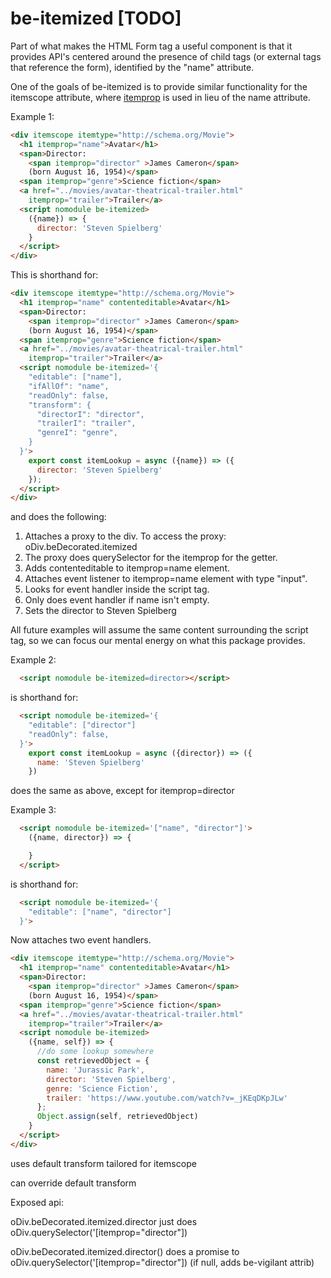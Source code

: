 # be-itemized [TODO]

Part of what makes the HTML Form tag a useful component is that it provides API's centered around the presence of child tags (or external tags that reference the form), identified by the "name" attribute.

One of the goals of be-itemized is to provide similar functionality for the itemscope attribute, where [itemprop](https://developer.mozilla.org/en-US/docs/Web/HTML/Global_attributes/itemprop) is used in lieu of the name attribute.

Example 1:

```html
<div itemscope itemtype="http://schema.org/Movie">
  <h1 itemprop="name">Avatar</h1>
  <span>Director:
    <span itemprop="director" >James Cameron</span>
    (born August 16, 1954)</span>
  <span itemprop="genre">Science fiction</span>
  <a href="../movies/avatar-theatrical-trailer.html"
    itemprop="trailer">Trailer</a>
  <script nomodule be-itemized>
    ({name}) => {
      director: 'Steven Spielberg'
    }
  </script>
</div>
```

This is shorthand for:

```html
<div itemscope itemtype="http://schema.org/Movie">
  <h1 itemprop="name" contenteditable>Avatar</h1>
  <span>Director:
    <span itemprop="director" >James Cameron</span>
    (born August 16, 1954)</span>
  <span itemprop="genre">Science fiction</span>
  <a href="../movies/avatar-theatrical-trailer.html"
    itemprop="trailer">Trailer</a>
  <script nomodule be-itemized='{
    "editable": ["name"],
    "ifAllOf": "name",
    "readOnly": false,
    "transform": {
      "directorI": "director",
      "trailerI": "trailer",
      "genreI": "genre",
    }
  }'>
    export const itemLookup = async ({name}) => ({
      director: 'Steven Spielberg'
    });
  </script>
</div>
```

and does the following:

1.  Attaches a proxy to the div.  To access the proxy:  oDiv.beDecorated.itemized
2.  The proxy does querySelector for the itemprop for the getter.
3.  Adds contenteditable to itemprop=name element.
4.  Attaches event listener to itemprop=name element with type "input".
5.  Looks for event handler inside the script tag.
6.  Only does event handler if name isn't empty.
6.  Sets the director to Steven Spielberg

All future examples will assume the same content surrounding the script tag, so we can focus our mental energy on what this package provides.

Example 2:

```html
  <script nomodule be-itemized=director></script>
```

is shorthand for:

```html
  <script nomodule be-itemized='{
    "editable": ["director"]
    "readOnly": false,
  }'>
    export const itemLookup = async ({director}) => ({
      name: 'Steven Spielberg'
    })
```

does the same as above, except for itemprop=director

Example 3:

```html
  <script nomodule be-itemized='["name", "director"]'>
    ({name, director}) => {

    }
  </script>
```

is shorthand for:

```html
  <script nomodule be-itemized='{
    "editable": ["name", "director"]
  }'>
```

Now attaches two event handlers.

```html
<div itemscope itemtype="http://schema.org/Movie">
  <h1 itemprop="name" contenteditable>Avatar</h1>
  <span>Director:
    <span itemprop="director" >James Cameron</span>
    (born August 16, 1954)</span>
  <span itemprop="genre">Science fiction</span>
  <a href="../movies/avatar-theatrical-trailer.html"
    itemprop="trailer">Trailer</a>
  <script nomodule be-itemized>
    ({name, self}) => {
      //do some lookup somewhere
      const retrievedObject = {
        name: 'Jurassic Park',
        director: 'Steven Spielberg',
        genre: 'Science Fiction',
        trailer: 'https://www.youtube.com/watch?v=_jKEqDKpJLw'
      };
      Object.assign(self, retrievedObject)
    }
  </script>
</div>
```

uses default transform tailored for itemscope

can override default transform

Exposed api:

oDiv.beDecorated.itemized.director just does oDiv.querySelector('[itemprop="director"])

oDiv.beDecorated.itemized.director() does a promise to oDiv.querySelector('[itemprop="director"]) (if null, adds be-vigilant attrib)




